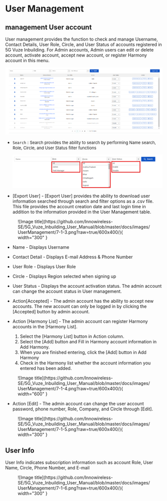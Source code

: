 # User Management


## management User account 
User management provides the function to check and manage Username, Contact Details, User Role, Circle, and User Status of accounts registered in 5G Vuze Inbuilding. For Admin accounts, Admin users can edit or delete account, activate account, accept new account, or register Harmony account in this menu. 

<p align="center">
  <img src="https://github.com/Innowireless-SE/5G_Vuze_Inbuilding_User_Manual/blob/master/docs/images/UserManagement/7-1-1.png?raw=true">
</p>



- `Search` : <span style="font-size: 13px; ">Search provides the ability to search by performing Name search, Role, Circle, and User Status filter functions</span>

  <p align="center">
  <img src="https://github.com/Innowireless-SE/5G_Vuze_Inbuilding_User_Manual/blob/master/docs/images/UserManagement/7-1-2.png?raw=true">
</p>

- [Export User]	- [Export User] provides the ability to download user information searched through search and filter options as a .csv file. This file provides the account creation date and last login time in addition to the information provided in the User Management table.

<figure markdown="span">
  ![Image title](https://github.com/Innowireless-SE/5G_Vuze_Inbuilding_User_Manual/blob/master/docs/images/UserManagement/7-1-3.png?raw=true/600x400/){ width="300"  }
  <figcaption></figcaption>
</figure>



- Name	- Displays Username
- Contact Detail	- Displays E-mail Address & Phone Number
- User Role -  	Displays User Role
- Circle	- Displays Region selected when signing up
- User Status -	Displays the account activation status.  The admin account can change the account status in User management.
- Action[Accepted] -	The admin account has the ability to accept new accounts. The new account can only be logged in by clicking the [Accepted] button by admin account.



 
- Action [Harmony List] -	The admin account can register Harmony accounts in the [Harmony List].
	1. Select the [Harmony List] button in Action column.
	2. Select the [Add] button and Fill in Harmony account information in Add Harmony. 
	3. When you are finished entering, click the [Add] button in Add Harmony
	4. Check in the Harmony list whether the account information you entered has been added. 

<figure markdown="span">
  ![Image title](https://github.com/Innowireless-SE/5G_Vuze_Inbuilding_User_Manual/blob/master/docs/images/UserManagement/7-1-4.png?raw=true/600x400/){ width="600"  }
  <figcaption></figcaption>
</figure>

- Action [Edit]	- The admin account can change the user account password, phone number, Role, Company, and Circle through [Edit].

<figure markdown="span">
  ![Image title](https://github.com/Innowireless-SE/5G_Vuze_Inbuilding_User_Manual/blob/master/docs/images/UserManagement/7-1-5.png?raw=true/600x400/){ width="300"  }
  <figcaption></figcaption>
</figure>



## User Info

 User Info indicates subscription information such as account Role, User Name, Circle, Phone Number, and E-mail
 
<figure markdown="span">
  ![Image title](https://github.com/Innowireless-SE/5G_Vuze_Inbuilding_User_Manual/blob/master/docs/images/UserManagement/7-1-6.png?raw=true/600x400/){ width="300"  }
  <figcaption></figcaption>
</figure>
